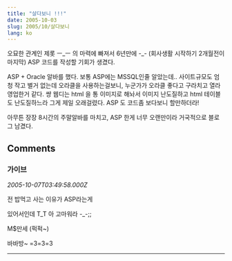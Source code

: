 ```yaml
---
title: "살다보니 !!!"
date: 2005-10-03
slug: 2005/10/살다보니
lang: ko
---
```


오묘한 관계인 제롯 ㅡ_ㅡ 의 마력에 빠져서
6년만에 -_- (회사생활 시작하기 2개월전이 마지막) ASP 코드를 작성할 기회가 생겼다.

ASP + Oracle 알바를 했다.
보통 ASP에는 MSSQL인줄 알았는데.. 사이트규모도 엄청 작고 별거 없는데 오라클을 사용하는걸보니, 누군가가 오라클 좋다고 구라치고 열라 영업한거 같다.  썅 웹디는 html 을 통 이미지로 해놔서 이미지 난도질하고 html 테이블도 난도질하느라 그게 제일 오래걸렸다. ASP 도 코드좀 보다보니 할만하더라! 

아무튼 장장 8시간의 주말알바를 마치고, ASP 한게 너무 오랜만이라 거국적으로 블로그 남겼다.

## Comments

### 가이브
*2005-10-07T03:49:58.000Z*

전 밥먹고 사는 이유가 ASP라는게

있어서인데 T_T 아 고마워라 -_-;;

M$만세 (퍽퍽~)

바바방~ =3=3=3

---

